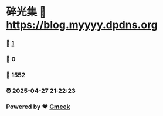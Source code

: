 # 碎光集 :link: https://blog.myyyy.dpdns.org 
### :page_facing_up: [1](https://blog.myyyy.dpdns.org/tag.html) 
### :speech_balloon: 0 
### :hibiscus: 1552 
### :alarm_clock: 2025-04-27 21:22:23 
### Powered by :heart: [Gmeek](https://github.com/Meekdai/Gmeek)
